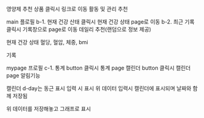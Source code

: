영양제 추천 상품 클릭시 링크로 이동
활동 및 관리 추천

main
플로필
b-1. 현재 건강 산태 클릭시 현재 건강 상태 page로 이동
b-2. 최근 기록 클릭시 기록창으로 page로 이동
데일리 추천(랜덤으로 정보 제공)

현재 건강 상태
혈당, 혈압, 체중, bmi

기록

mypage
프로필
c-1. 통계 button 클릭시 통계 page 캘린더 button 클릭시 캘린더 page 알림기능

캘린더
d-day는 동근 표시
입력 시 표시
위 데이터 입력시 캘린더에 표시되며 날짜와 함께 저장됨

위 데이터를 저장해놓고 그래프로 표시
